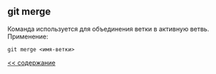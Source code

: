 ## git merge

Команда используется для объединения ветки в активную ветвь. Применение:

```
git merge <имя-ветки>
```

[<< содержание](./readme.md)